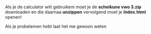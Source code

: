 Als je de calculator wilt gebruikem moet je de **scheikune vwo 3.zip** downloaden en die daarnaa **unzippen** vervolgend moet je **Index.html** openen!

Als je probelemen hebt laat het me gewoon weten

